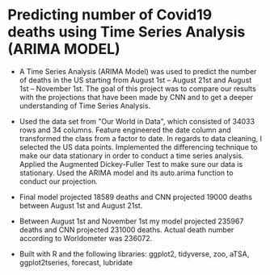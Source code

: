# Predicting number of Covid19 deaths using Time Series Analysis (ARIMA MODEL) 

+ A Time Series Analysis (ARIMA Model) was used to predict the number of deaths in the US starting from August 1st – August 21st and August 1st – November 1st. The goal of this project was to compare our results with the projections that have been made by CNN and to get a deeper understanding of Time Series Analysis.

+ Used the data set from "Our World in Data", which consisted of 34033 rows and 34 columns. Feature engineered the date column and transformed the class from a factor to date. In regards to data cleaning, I selected the US data points. Implemented the differencing technique to make our data stationary in order to conduct a time series analysis. Applied the Augmented Dickey-Fuller Test to make sure our data is stationary. Used the ARIMA model and its auto.arima function to conduct our projection.

+ Final model projected 18589 deaths and CNN projected 19000 deaths between August 1st and August 21st.

+ Between August 1st and November 1st my model projected 235967 deaths and CNN projected 231000 deaths. Actual death number according to Worldometer was 236072.

+ Built with R and the following libraries: ggplot2, tidyverse, zoo, aTSA, ggplot2tseries, forecast, lubridate
